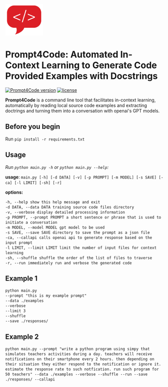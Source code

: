 <p center="left">
  <img alt="Prompt4Code logo" height="100" src="./dialog.png">
</p>

# Prompt4Code: Automated In-Context Learning to Generate Code Provided Examples with Docstrings

[![Prompt4Code version](https://img.shields.io/badge/Prompt4Code-v0.1.0-blue)](#)
[![license](https://img.shields.io/badge/license-MIT-green)](#)

**Prompt4Code** is a command line tool that facilitates in-context learning, automatically by reading local source code examples and extracting doctrings and turning them into a conversation with openai's GPT models.

## Before you begin

Run `pip install -r requirements.txt`

## Usage

_Run `python main.py -h` or `python main.py --help`:_

**usage**: `main.py [-h] [-d DATA] [-v] [-p PROMPT] [-m MODEL] [-s SAVE] [-ca] [-l LIMIT] [-sh] [-r]`

**options:**

```
-h, --help show this help message and exit
-d DATA, --data DATA training source code files directory
-v, --verbose display detailed processing information
-p PROMPT, --prompt PROMPT a short sentence or phrase that is used to initiate a conversation
-m MODEL, --model MODEL gpt model to be used
-s SAVE, --save SAVE directory to save the prompt as a json file
-ca, --callapi calls openai api to generate response based on the input prompt
-l LIMIT, --limit LIMIT limit the number of input files for context learning
-sh, --shuffle shuffle the order of the list of files to traverse
-r, --run immediately run and verbose the generated code
```

## Example 1

```
python main.py
--prompt "this is my example prompt"
--data ./examples
--verbose
--limit 3
--shuffle
--save ./responses/
```

## Example 2

```
python main.py --prompt "write a python program using simpy that simulates teachers activities during a day. teachers will receive notifications on their smartphone every 2 hours. then depending on their situation they either respond to the notification or ignore it. estimate the response rate to such notfication. run such program for 50 teachers" --data ./examples --verbose --shuffle --run --save ./responses/ --callapi
```
